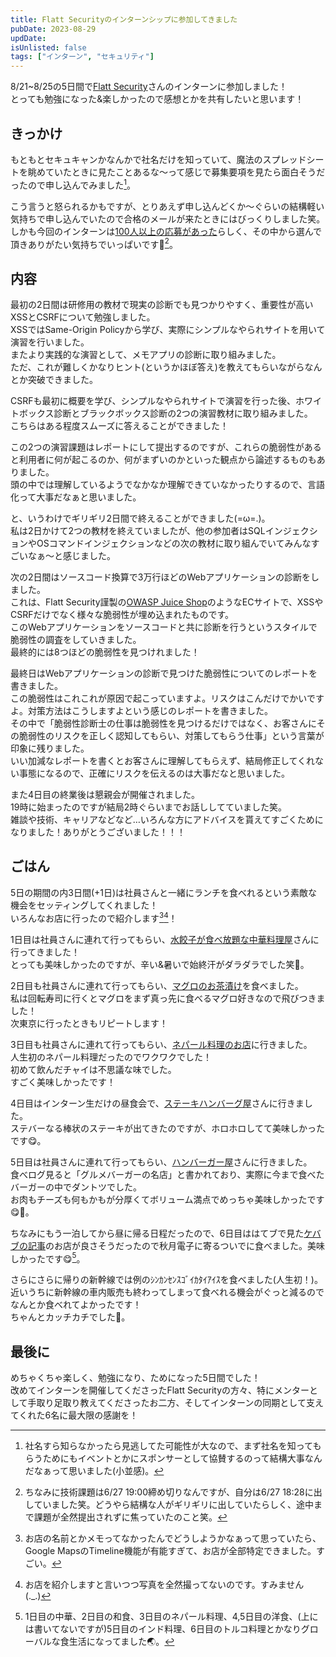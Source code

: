 ```yaml
---
title: Flatt Securityのインターンシップに参加してきました
pubDate: 2023-08-29
updDate: 
isUnlisted: false
tags: ["インターン", "セキュリティ"]
---
```


8/21~8/25の5日間で[Flatt Security](https://flatt.tech)さんのインターンに参加しました！  
とっても勉強になった&楽しかったので感想とかを共有したいと思います！  

## きっかけ

もともとセキュキャンかなんかで社名だけを知っていて、魔法のスプレッドシートを眺めていたときに見たことあるな～って感じで募集要項を見たら面白そうだったので申し込んでみました[^1]。  

[^1]:社名すら知らなかったら見逃してた可能性が大なので、まず社名を知ってもらうためにもイベントとかにスポンサーとして協賛するのって結構大事なんだなぁって思いました(小並感)。

こう言うと怒られるかもですが、とりあえず申し込んどくか～ぐらいの結構軽い気持ちで申し込んでいたので合格のメールが来たときにはびっくりしました笑。  
しかも今回のインターンは[100人以上の応募があった](https://twitter.com/flatt_security/status/1663848044713095168)らしく、その中から選んで頂きありがたい気持ちでいっぱいです🙏[^2]。  

[^2]:ちなみに技術課題は6/27 19:00締め切りなんですが、自分は6/27 18:28に出していました笑。どうやら結構な人がギリギリに出していたらしく、途中まで課題が全然提出されずに焦っていたのこと笑。  

## 内容

最初の2日間は研修用の教材で現実の診断でも見つかりやすく、重要性が高いXSSとCSRFについて勉強しました。  
XSSではSame-Origin Policyから学び、実際にシンプルなやられサイトを用いて演習を行いました。  
またより実践的な演習として、メモアプリの診断に取り組みました。  
ただ、これが難しくかなりヒント(というかほぼ答え)を教えてもらいながらなんとか突破できました。  

CSRFも最初に概要を学び、シンプルなやられサイトで演習を行った後、ホワイトボックス診断とブラックボックス診断の2つの演習教材に取り組みました。  
こちらはある程度スムーズに答えることができました！  

この2つの演習課題はレポートにして提出するのですが、これらの脆弱性があると利用者に何が起こるのか、何がまずいのかといった観点から論述するものもありました。  
頭の中では理解しているようでなかなか理解できていなかったりするので、言語化って大事だなぁと思いました。  

と、いうわけでギリギリ2日間で終えることができました(=ω=.)。  
私は2日かけて2つの教材を終えていましたが、他の参加者はSQLインジェクションやOSコマンドインジェクションなどの次の教材に取り組んでいてみんなすごいなぁ～と感じました。  

次の2日間はソースコード換算で3万行ほどのWebアプリケーションの診断をしました。  
これは、Flatt Security謹製の[OWASP Juice Shop](https://owasp.org/www-project-juice-shop)のようなECサイトで、XSSやCSRFだけでなく様々な脆弱性が埋め込まれたものです。  
このWebアプリケーションをソースコードと共に診断を行うというスタイルで脆弱性の調査をしていきました。  
最終的には8つほどの脆弱性を見つけれました！  

最終日はWebアプリケーションの診断で見つけた脆弱性についてのレポートを書きました。  
この脆弱性はこれこれが原因で起こっていますよ。リスクはこんだけでかいですよ。対策方法はこうしますよという感じのレポートを書きました。  
その中で「脆弱性診断士の仕事は脆弱性を見つけるだけではなく、お客さんにその脆弱性のリスクを正しく認知してもらい、対策してもらう仕事」という言葉が印象に残りました。  
いい加減なレポートを書くとお客さんに理解してもらえず、結局修正してくれない事態になるので、正確にリスクを伝えるのは大事だなと思いました。  

また4日目の終業後は懇親会が開催されました。  
19時に始まったのですが結局2時ぐらいまでお話ししてていました笑。  
雑談や技術、キャリアなどなど…いろんな方にアドバイスを貰えてすごくためになりました！ありがとうございました！！！  

## ごはん

5日の期間の内3日間(+1日)は社員さんと一緒にランチを食べれるという素敵な機会をセッティングしてくれました！  
いろんなお店に行ったので紹介します[^3][^4]！

[^3]:お店の名前とかメモってなかったんでどうしようかなぁって思っていたら、Google MapsのTimeline機能が有能すぎて、お店が全部特定できました。すごい。  

[^4]:お店を紹介しますと言いつつ写真を全然撮ってないのです。すみません(._.)  

1日目は社員さんに連れて行ってもらい、[水餃子が食べ放題な中華料理屋](https://tabelog.com/tokyo/A1310/A131004/13035863)さんに行ってきました！  
とっても美味しかったのですが、辛い&暑いで始終汗がダラダラでした笑🥵。  

2日目も社員さんに連れて行ってもらい、[マグロのお茶漬け](https://tabelog.com/tokyo/A1311/A131101/13233869)を食べました。  
私は回転寿司に行くとマグロをまず真っ先に食べるマグロ好きなので飛びつきました！  
次東京に行ったときもリピートします！  

3日目も社員さんに連れて行ってもらい、[ネパール料理のお店](https://tabelog.com/tokyo/A1311/A131101/13216944)に行きました。  
人生初のネパール料理だったのでワクワクでした！  
初めて飲んだチャイは不思議な味でした。  
すごく美味しかったです！  

4日目はインターン生だけの昼食会で、[ステーキハンバーグ屋](https://tabelog.com/tokyo/A1310/A131004/13003544)さんに行きました。  
ステバーなる棒状のステーキが出てきたのですが、ホロホロしてて美味しかったです😋。  

5日目は社員さんに連れて行ってもらい、[ハンバーガー屋](https://tabelog.com/tokyo/A1310/A131004/13003538)さんに行きました。  
食べログ見ると「グルメバーガーの名店」と書かれており、実際に今まで食べたバーガーの中でダントツでした。  
お肉もチーズも何もかもが分厚くてボリューム満点でめっちゃ美味しかったです😋🍔。  

ちなみにもう一泊してから昼に帰る日程だったので、6日目ははてブで見た[ケバブの記事](https://dailyportalz.jp/kiji/turkish-akihabara-kebab)のお店が良さそうだったので秋月電子に寄るついでに食べました。美味しかったです😋[^5]。  

[^5]:1日目の中華、2日目の和食、3日目のネパール料理、4,5日目の洋食、(上には書いてないですが)5日目のインド料理、6日目のトルコ料理とかなりグローバルな食生活になってました🌏。  

さらにさらに帰りの新幹線では例のｼﾝｶﾝｾﾝｽｺﾞｲｶﾀｲｱｲｽを食べました(人生初！)。  
近いうちに新幹線の車内販売も終わってしまって食べれる機会がぐっと減るのでなんとか食べれてよかったです！  
ちゃんとカッチカチでした🥶。  

## 最後に

めちゃくちゃ楽しく、勉強になり、ためになった5日間でした！  
改めてインターンを開催してくださったFlatt Securityの方々、特にメンターとして手取り足取り教えてくださったお二方、そしてインターンの同期として支えてくれた6名に最大限の感謝を！  
